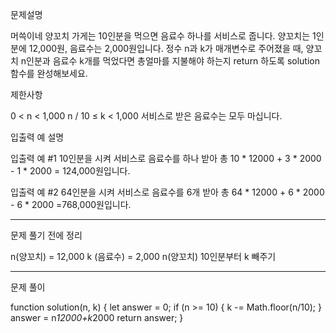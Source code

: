 문제설명

머쓱이네 양꼬치 가게는 10인분을 먹으면 음료수 하나를 서비스로 줍니다.
양꼬치는 1인분에 12,000원, 음료수는 2,000원입니다. 
정수 n과 k가 매개변수로 주어졌을 때, 양꼬치 n인분과 음료수 k개를 
먹었다면 총얼마를 지불해야 하는지 return 하도록 solution 함수를 완성해보세요.



제한사항

0 < n < 1,000
n / 10 ≤ k < 1,000
서비스로 받은 음료수는 모두 마십니다.



입출력 예 설명

입출력 예 #1
10인분을 시켜 서비스로 음료수를 하나 받아 총 10 * 12000 + 3 * 2000 - 1 * 2000 = 124,000원입니다.

입출력 예 #2
64인분을 시켜 서비스로 음료수를 6개 받아 총 64 * 12000 + 6 * 2000 - 6 * 2000 =768,000원입니다.

----------

문제 풀기 전에 정리


n(양꼬치) = 12,000
k (음료수) = 2,000
n(양꼬치) 10인분부터 k 빼주기

----------

문제 풀이

function solution(n, k) {
let answer = 0;
if (n >= 10) {
k -= Math.floor(n/10);
}
answer = n*12000+k*2000
return answer;
}

